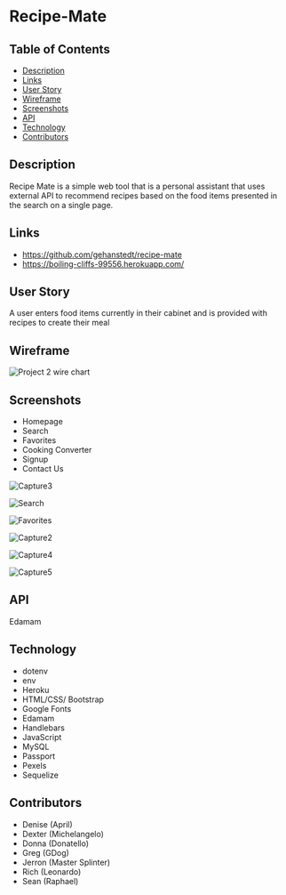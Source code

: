 # Recipe-Mate 

## Table of Contents

* [Description](#description)
* [Links](#links)
* [User Story](#user-story)
* [Wireframe](#wireframe)
* [Screenshots ](#screenshots)
* [API](#api)
* [Technology](#technology)
* [Contributors](#contributors)



## Description 
Recipe Mate is a simple web tool that is a personal assistant that uses external API to recommend recipes based on the food items presented in the search on a single page.
 
## Links 
- https://github.com/gehanstedt/recipe-mate
- https://boiling-cliffs-99556.herokuapp.com/

## User Story 
A user enters food items currently in their cabinet and is provided with recipes to create their meal


## Wireframe 
![Project 2 wire chart ](https://user-images.githubusercontent.com/71415601/105096058-8b9d9a80-5a74-11eb-8a9a-30a84e5e44e1.png)
## Screenshots 

* Homepage
* Search 
* Favorites 
* Cooking Converter 
* Signup 
* Contact Us 

![Capture3](https://user-images.githubusercontent.com/71415601/105106814-a546de00-5a84-11eb-95df-48a15cc53091.JPG)

![Search](https://user-images.githubusercontent.com/71415601/105255991-cf66d180-5b52-11eb-9c8e-210db23e2cb2.JPG)

![Favorites](https://user-images.githubusercontent.com/71415601/105255999-d1c92b80-5b52-11eb-8e91-1a336e0dbb7e.JPG)

![Capture2](https://user-images.githubusercontent.com/71415601/105106777-87797900-5a84-11eb-8f30-5be0ff19c20e.JPG)

![Capture4](https://user-images.githubusercontent.com/71415601/105107120-58173c00-5a85-11eb-9a98-18b1c37a6d96.JPG)

![Capture5](https://user-images.githubusercontent.com/71415601/105196312-7d4d8e00-5b09-11eb-89c6-b7e170322ceb.JPG)

  
## API 
Edamam 
## Technology 
*  dotenv
*  env
*  Heroku
*  HTML/CSS/ Bootstrap
*  Google Fonts
*  Edamam
*  Handlebars
*  JavaScript
*  MySQL
*  Passport
*  Pexels
*  Sequelize

 ## Contributors 
 - Denise (April) 
 - Dexter (Michelangelo)
 - Donna (Donatello) 
 - Greg (GDog)
 - Jerron (Master Splinter)
 - Rich (Leonardo)
 - Sean (Raphael)


 








